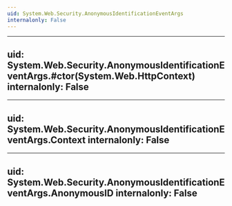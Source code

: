 ```yaml
---
uid: System.Web.Security.AnonymousIdentificationEventArgs
internalonly: False
---
```


---
uid: System.Web.Security.AnonymousIdentificationEventArgs.#ctor(System.Web.HttpContext)
internalonly: False
---

---
uid: System.Web.Security.AnonymousIdentificationEventArgs.Context
internalonly: False
---

---
uid: System.Web.Security.AnonymousIdentificationEventArgs.AnonymousID
internalonly: False
---
